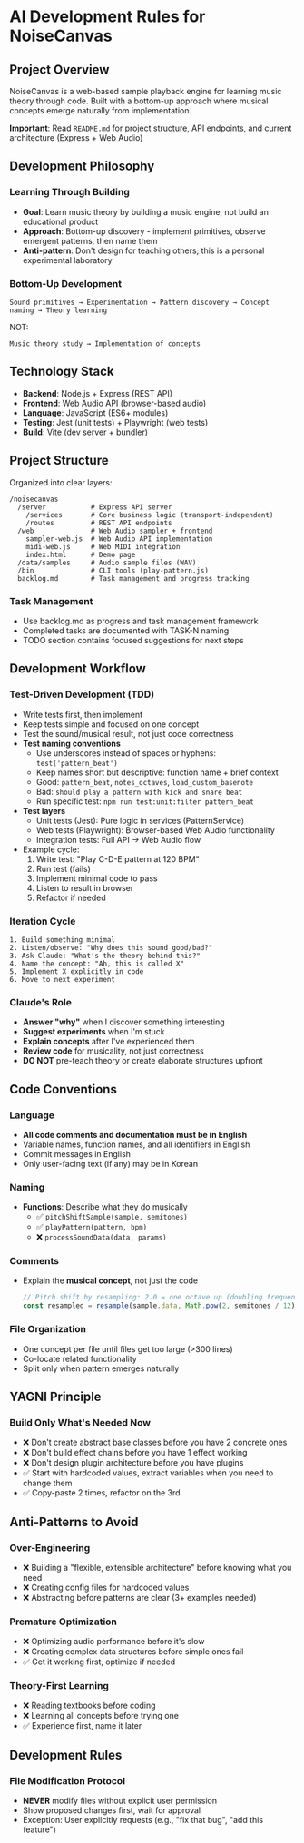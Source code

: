 # AI Development Rules for NoiseCanvas

## Project Overview
NoiseCanvas is a web-based sample playback engine for learning music theory through code. Built with a bottom-up approach where musical concepts emerge naturally from implementation.

**Important**: Read `README.md` for project structure, API endpoints, and current architecture (Express + Web Audio)

## Development Philosophy

### Learning Through Building
- **Goal**: Learn music theory by building a music engine, not build an educational product
- **Approach**: Bottom-up discovery - implement primitives, observe emergent patterns, then name them
- **Anti-pattern**: Don't design for teaching others; this is a personal experimental laboratory

### Bottom-Up Development
```
Sound primitives → Experimentation → Pattern discovery → Concept naming → Theory learning
```

NOT:
```
Music theory study → Implementation of concepts
```

## Technology Stack
- **Backend**: Node.js + Express (REST API)
- **Frontend**: Web Audio API (browser-based audio)
- **Language**: JavaScript (ES6+ modules)
- **Testing**: Jest (unit tests) + Playwright (web tests)
- **Build**: Vite (dev server + bundler)

## Project Structure

Organized into clear layers:

```
/noisecanvas
  /server           # Express API server
    /services       # Core business logic (transport-independent)
    /routes         # REST API endpoints
  /web              # Web Audio sampler + frontend
    sampler-web.js  # Web Audio API implementation
    midi-web.js     # Web MIDI integration
    index.html      # Demo page
  /data/samples     # Audio sample files (WAV)
  /bin              # CLI tools (play-pattern.js)
  backlog.md        # Task management and progress tracking
```

### Task Management
- Use backlog.md as progress and task management framework
- Completed tasks are documented with TASK-N naming
- TODO section contains focused suggestions for next steps

## Development Workflow

### Test-Driven Development (TDD)
- Write tests first, then implement
- Keep tests simple and focused on one concept
- Test the sound/musical result, not just code correctness
- **Test naming conventions**
  - Use underscores instead of spaces or hyphens: `test('pattern_beat')`
  - Keep names short but descriptive: function name + brief context
  - Good: `pattern_beat`, `notes_octaves`, `load_custom_basenote`
  - Bad: `should play a pattern with kick and snare beat`
  - Run specific test: `npm run test:unit:filter pattern_beat`
- **Test layers**
  - Unit tests (Jest): Pure logic in services (PatternService)
  - Web tests (Playwright): Browser-based Web Audio functionality
  - Integration tests: Full API → Web Audio flow
- Example cycle:
  1. Write test: "Play C-D-E pattern at 120 BPM"
  2. Run test (fails)
  3. Implement minimal code to pass
  4. Listen to result in browser
  5. Refactor if needed

### Iteration Cycle
```
1. Build something minimal
2. Listen/observe: "Why does this sound good/bad?"
3. Ask Claude: "What's the theory behind this?"
4. Name the concept: "Ah, this is called X"
5. Implement X explicitly in code
6. Move to next experiment
```

### Claude's Role
- **Answer "why"** when I discover something interesting
- **Suggest experiments** when I'm stuck
- **Explain concepts** after I've experienced them
- **Review code** for musicality, not just correctness
- **DO NOT** pre-teach theory or create elaborate structures upfront

## Code Conventions

### Language
- **All code comments and documentation must be in English**
- Variable names, function names, and all identifiers in English
- Commit messages in English
- Only user-facing text (if any) may be in Korean

### Naming
- **Functions**: Describe what they do musically
  - ✅ `pitchShiftSample(sample, semitones)`
  - ✅ `playPattern(pattern, bpm)`
  - ❌ `processSoundData(data, params)`

### Comments
- Explain the **musical concept**, not just the code
  ```javascript
  // Pitch shift by resampling: 2.0 = one octave up (doubling frequency)
  const resampled = resample(sample.data, Math.pow(2, semitones / 12))
  ```

### File Organization
- One concept per file until files get too large (>300 lines)
- Co-locate related functionality
- Split only when pattern emerges naturally

## YAGNI Principle

### Build Only What's Needed Now
- ❌ Don't create abstract base classes before you have 2 concrete ones
- ❌ Don't build effect chains before you have 1 effect working
- ❌ Don't design plugin architecture before you have plugins
- ✅ Start with hardcoded values, extract variables when you need to change them
- ✅ Copy-paste 2 times, refactor on the 3rd

## Anti-Patterns to Avoid

### Over-Engineering
- ❌ Building a "flexible, extensible architecture" before knowing what you need
- ❌ Creating config files for hardcoded values
- ❌ Abstracting before patterns are clear (3+ examples needed)

### Premature Optimization
- ❌ Optimizing audio performance before it's slow
- ❌ Creating complex data structures before simple ones fail
- ✅ Get it working first, optimize if needed

### Theory-First Learning
- ❌ Reading textbooks before coding
- ❌ Learning all concepts before trying one
- ✅ Experience first, name it later

## Development Rules

### File Modification Protocol
- **NEVER** modify files without explicit user permission
- Show proposed changes first, wait for approval
- Exception: User explicitly requests (e.g., "fix that bug", "add this feature")